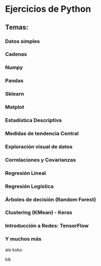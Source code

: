 # Ejercicios de Python
## Temas:
  ### Datos simples
  ### Cadenas
  ### Numpy
  ### Pandas
  ### Sklearn
  ### Matplot
  ### Estadística Descriptiva
  ### Medidas de tendencia Central
  ### Exploración visual de datos
  ### Correlaciones y Covarianzas
  ### Regresión Lineal
  ### Regresión Logística
  ### Árboles de decisión (Random Forest)
  ### Clustering (KMean) - Keras
  ### Introducción a Redes: TensorFlow
  
  ### Y muchos más
  
  ale
  koko
  
  klk
